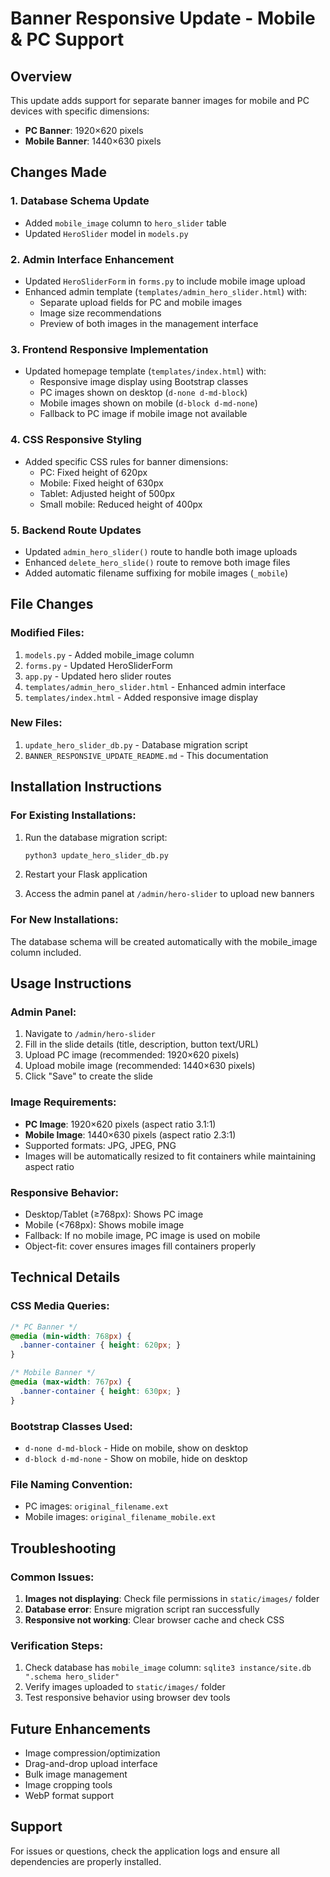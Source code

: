 # Banner Responsive Update - Mobile & PC Support

## Overview
This update adds support for separate banner images for mobile and PC devices with specific dimensions:
- **PC Banner**: 1920×620 pixels
- **Mobile Banner**: 1440×630 pixels

## Changes Made

### 1. Database Schema Update
- Added `mobile_image` column to `hero_slider` table
- Updated `HeroSlider` model in `models.py`

### 2. Admin Interface Enhancement
- Updated `HeroSliderForm` in `forms.py` to include mobile image upload
- Enhanced admin template (`templates/admin_hero_slider.html`) with:
  - Separate upload fields for PC and mobile images
  - Image size recommendations
  - Preview of both images in the management interface

### 3. Frontend Responsive Implementation
- Updated homepage template (`templates/index.html`) with:
  - Responsive image display using Bootstrap classes
  - PC images shown on desktop (`d-none d-md-block`)
  - Mobile images shown on mobile (`d-block d-md-none`)
  - Fallback to PC image if mobile image not available

### 4. CSS Responsive Styling
- Added specific CSS rules for banner dimensions:
  - PC: Fixed height of 620px
  - Mobile: Fixed height of 630px
  - Tablet: Adjusted height of 500px
  - Small mobile: Reduced height of 400px

### 5. Backend Route Updates
- Updated `admin_hero_slider()` route to handle both image uploads
- Enhanced `delete_hero_slide()` route to remove both image files
- Added automatic filename suffixing for mobile images (`_mobile`)

## File Changes

### Modified Files:
1. `models.py` - Added mobile_image column
2. `forms.py` - Updated HeroSliderForm
3. `app.py` - Updated hero slider routes
4. `templates/admin_hero_slider.html` - Enhanced admin interface
5. `templates/index.html` - Added responsive image display

### New Files:
1. `update_hero_slider_db.py` - Database migration script
2. `BANNER_RESPONSIVE_UPDATE_README.md` - This documentation

## Installation Instructions

### For Existing Installations:
1. Run the database migration script:
   ```bash
   python3 update_hero_slider_db.py
   ```

2. Restart your Flask application

3. Access the admin panel at `/admin/hero-slider` to upload new banners

### For New Installations:
The database schema will be created automatically with the mobile_image column included.

## Usage Instructions

### Admin Panel:
1. Navigate to `/admin/hero-slider`
2. Fill in the slide details (title, description, button text/URL)
3. Upload PC image (recommended: 1920×620 pixels)
4. Upload mobile image (recommended: 1440×630 pixels)
5. Click "Save" to create the slide

### Image Requirements:
- **PC Image**: 1920×620 pixels (aspect ratio 3.1:1)
- **Mobile Image**: 1440×630 pixels (aspect ratio 2.3:1)
- Supported formats: JPG, JPEG, PNG
- Images will be automatically resized to fit containers while maintaining aspect ratio

### Responsive Behavior:
- Desktop/Tablet (≥768px): Shows PC image
- Mobile (<768px): Shows mobile image
- Fallback: If no mobile image, PC image is used on mobile
- Object-fit: cover ensures images fill containers properly

## Technical Details

### CSS Media Queries:
```css
/* PC Banner */
@media (min-width: 768px) {
  .banner-container { height: 620px; }
}

/* Mobile Banner */
@media (max-width: 767px) {
  .banner-container { height: 630px; }
}
```

### Bootstrap Classes Used:
- `d-none d-md-block` - Hide on mobile, show on desktop
- `d-block d-md-none` - Show on mobile, hide on desktop

### File Naming Convention:
- PC images: `original_filename.ext`
- Mobile images: `original_filename_mobile.ext`

## Troubleshooting

### Common Issues:
1. **Images not displaying**: Check file permissions in `static/images/` folder
2. **Database error**: Ensure migration script ran successfully
3. **Responsive not working**: Clear browser cache and check CSS

### Verification Steps:
1. Check database has `mobile_image` column: `sqlite3 instance/site.db ".schema hero_slider"`
2. Verify images uploaded to `static/images/` folder
3. Test responsive behavior using browser dev tools

## Future Enhancements
- Image compression/optimization
- Drag-and-drop upload interface
- Bulk image management
- Image cropping tools
- WebP format support

## Support
For issues or questions, check the application logs and ensure all dependencies are properly installed.